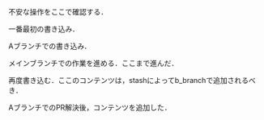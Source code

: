 不安な操作をここで確認する．

一番最初の書き込み．

Aブランチでの書き込み．

メインブランチでの作業を進める．ここまで進んだ．

再度書き込む．ここのコンテンツは，stashによってb_branchで追加されるべき．

AブランチでのPR解決後，コンテンツを追加した．
